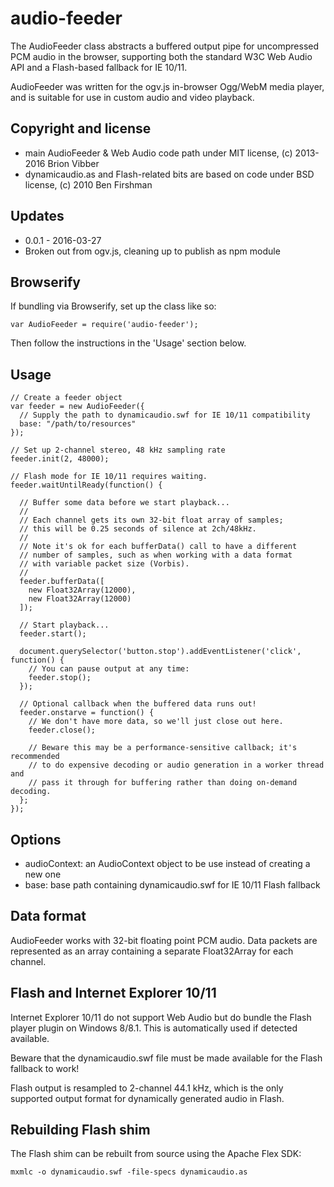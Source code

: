 audio-feeder
============

The AudioFeeder class abstracts a buffered output pipe for uncompressed PCM
audio in the browser, supporting both the standard W3C Web Audio API and a
Flash-based fallback for IE 10/11.

AudioFeeder was written for the ogv.js in-browser Ogg/WebM media player, and
is suitable for use in custom audio and video playback.

## Copyright and license

* main AudioFeeder & Web Audio code path under MIT license, (c) 2013-2016 Brion Vibber
* dynamicaudio.as and Flash-related bits are based on code under BSD license, (c) 2010 Ben Firshman

## Updates

* 0.0.1 - 2016-03-27
 * Broken out from ogv.js, cleaning up to publish as npm module

## Browserify

If bundling via Browserify, set up the class like so:

```
var AudioFeeder = require('audio-feeder');
```

Then follow the instructions in the 'Usage' section below.

## Usage

```
// Create a feeder object
var feeder = new AudioFeeder({
  // Supply the path to dynamicaudio.swf for IE 10/11 compatibility
  base: "/path/to/resources"
});

// Set up 2-channel stereo, 48 kHz sampling rate
feeder.init(2, 48000);

// Flash mode for IE 10/11 requires waiting.
feeder.waitUntilReady(function() {

  // Buffer some data before we start playback...
  //
  // Each channel gets its own 32-bit float array of samples;
  // this will be 0.25 seconds of silence at 2ch/48kHz.
  //
  // Note it's ok for each bufferData() call to have a different
  // number of samples, such as when working with a data format
  // with variable packet size (Vorbis).
  //
  feeder.bufferData([
    new Float32Array(12000),
    new Float32Array(12000)
  ]);

  // Start playback...
  feeder.start();

  document.querySelector('button.stop').addEventListener('click', function() {
    // You can pause output at any time:
    feeder.stop();
  });

  // Optional callback when the buffered data runs out!
  feeder.onstarve = function() {
    // We don't have more data, so we'll just close out here.
    feeder.close();

    // Beware this may be a performance-sensitive callback; it's recommended
    // to do expensive decoding or audio generation in a worker thread and
    // pass it through for buffering rather than doing on-demand decoding.
  };
});
```

## Options  

* audioContext: an AudioContext object to be use instead of creating a new one
* base: base path containing dynamicaudio.swf for IE 10/11 Flash fallback

## Data format

AudioFeeder works with 32-bit floating point PCM audio. Data packets are
represented as an array containing a separate Float32Array for each channel.

## Flash and Internet Explorer 10/11

Internet Explorer 10/11 do not support Web Audio but do bundle the Flash
player plugin on Windows 8/8.1. This is automatically used if detected
available.

Beware that the dynamicaudio.swf file must be made available for the Flash
fallback to work!

Flash output is resampled to 2-channel 44.1 kHz, which is the only supported
output format for dynamically generated audio in Flash.

## Rebuilding Flash shim

The Flash shim can be rebuilt from source using the Apache Flex SDK:

```
mxmlc -o dynamicaudio.swf -file-specs dynamicaudio.as
```

